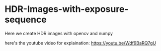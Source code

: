# HDR-Images-with-exposure-sequence
Here we create HDR images with opencv and numpy

here's the youtube video for explaination: https://youtu.be/Wdf9BaRQ7gU
